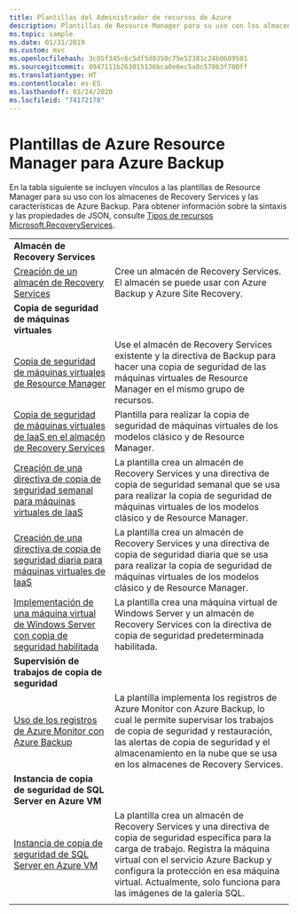 ```yaml
---
title: Plantillas del Administrador de recursos de Azure
description: Plantillas de Resource Manager para su uso con los almacenes de Recovery Services y las características de Azure Backup
ms.topic: sample
ms.date: 01/31/2019
ms.custom: mvc
ms.openlocfilehash: 3c05f345c6c5df5d0350c75e52381c24b0609501
ms.sourcegitcommit: 0947111b263015136bca0e6ec5a8c570b3f700ff
ms.translationtype: HT
ms.contentlocale: es-ES
ms.lasthandoff: 03/24/2020
ms.locfileid: "74172178"
---
```

# <a name="azure-resource-manager-templates-for-azure-backup"></a>Plantillas de Azure Resource Manager para Azure Backup

En la tabla siguiente se incluyen vínculos a las plantillas de Resource Manager para su uso con los almacenes de Recovery Services y las características de Azure Backup. Para obtener información sobre la sintaxis y las propiedades de JSON, consulte [Tipos de recursos Microsoft.RecoveryServices](/azure/templates/microsoft.recoveryservices/allversions).

|   |   |
|---|---|
|**Almacén de Recovery Services** | |
| [Creación de un almacén de Recovery Services](https://github.com/Azure/azure-quickstart-templates/tree/master/101-recovery-services-vault-create)| Cree un almacén de Recovery Services. El almacén se puede usar con Azure Backup y Azure Site Recovery. |
|**Copia de seguridad de máquinas virtuales**| |
| [Copia de seguridad de máquinas virtuales de Resource Manager](https://github.com/Azure/azure-quickstart-templates/tree/master/101-recovery-services-backup-vms) | Use el almacén de Recovery Services existente y la directiva de Backup para hacer una copia de seguridad de las máquinas virtuales de Resource Manager en el mismo grupo de recursos.|
| [Copia de seguridad de máquinas virtuales de IaaS en el almacén de Recovery Services](https://github.com/Azure/azure-quickstart-templates/tree/master/201-recovery-services-backup-classic-resource-manager-vms) | Plantilla para realizar la copia de seguridad de máquinas virtuales de los modelos clásico y de Resource Manager. |
| [Creación de una directiva de copia de seguridad semanal para máquinas virtuales de IaaS](https://github.com/Azure/azure-quickstart-templates/tree/master/101-recovery-services-weekly-backup-policy-create) | La plantilla crea un almacén de Recovery Services y una directiva de copia de seguridad semanal que se usa para realizar la copia de seguridad de máquinas virtuales de los modelos clásico y de Resource Manager.|
| [Creación de una directiva de copia de seguridad diaria para máquinas virtuales de IaaS](https://github.com/Azure/azure-quickstart-templates/tree/master/101-recovery-services-daily-backup-policy-create) | La plantilla crea un almacén de Recovery Services y una directiva de copia de seguridad diaria que se usa para realizar la copia de seguridad de máquinas virtuales de los modelos clásico y de Resource Manager.|
| [Implementación de una máquina virtual de Windows Server con copia de seguridad habilitada](https://github.com/Azure/azure-quickstart-templates/tree/master/101-recovery-services-create-vm-and-configure-backup) | La plantilla crea una máquina virtual de Windows Server y un almacén de Recovery Services con la directiva de copia de seguridad predeterminada habilitada.|
|**Supervisión de trabajos de copia de seguridad** |  |
| [Uso de los registros de Azure Monitor con Azure Backup](https://github.com/Azure/azure-quickstart-templates/tree/master/101-backup-oms-monitoring) | La plantilla implementa los registros de Azure Monitor con Azure Backup, lo cual le permite supervisar los trabajos de copia de seguridad y restauración, las alertas de copia de seguridad y el almacenamiento en la nube que se usa en los almacenes de Recovery Services.|  
|**Instancia de copia de seguridad de SQL Server en Azure VM** |  |
| [Instancia de copia de seguridad de SQL Server en Azure VM](https://github.com/Azure/azure-quickstart-templates/tree/master/101-recovery-services-vm-workload-backup) | La plantilla crea un almacén de Recovery Services y una directiva de copia de seguridad específica para la carga de trabajo. Registra la máquina virtual con el servicio Azure Backup y configura la protección en esa máquina virtual. Actualmente, solo funciona para las imágenes de la galería SQL. |
|   |   |
